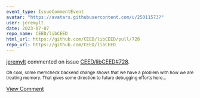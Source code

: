 ```yaml
---
event_type: IssueCommentEvent
avatar: "https://avatars.githubusercontent.com/u/25011573?"
user: jeremylt
date: 2023-07-07
repo_name: CEED/libCEED
html_url: https://github.com/CEED/libCEED/pull/728
repo_url: https://github.com/CEED/libCEED
---
```


<a href='https://github.com/jeremylt' target='_blank'>jeremylt</a> commented on issue <a href='https://github.com/CEED/libCEED/pull/728' target='_blank'>CEED/libCEED#728</a>.

<small>Oh cool, some memcheck backend change shows that we have a problem with how we are treating memory. That gives some direction to future debugging efforts here...</small>

<a href='https://github.com/CEED/libCEED/pull/728' target='_blank'>View Comment</a>